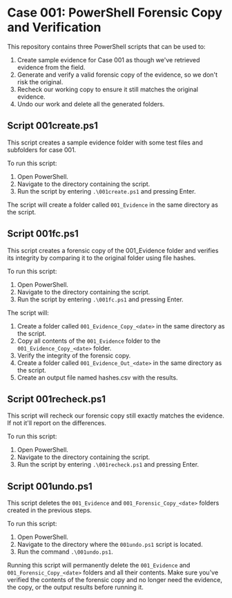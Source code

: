 # Case 001: PowerShell Forensic Copy and Verification

This repository contains three PowerShell scripts that can be used to:

1. Create sample evidence for Case 001 as though we've retrieved evidence from the field.
2. Generate and verify a valid forensic copy of the evidence, so we don't risk the original.
3. Recheck our working copy to ensure it still matches the original evidence.
4. Undo our work and delete all the generated folders.

## Script 001create.ps1

This script creates a sample evidence folder with some test files and subfolders for case 001.

To run this script:

1. Open PowerShell.
2. Navigate to the directory containing the script.
3. Run the script by entering `.\001create.ps1` and pressing Enter.

The script will create a folder called `001_Evidence` in the same directory as the script.

## Script 001fc.ps1

This script creates a forensic copy of the 001_Evidence folder and 
verifies its integrity by comparing it to the original folder using file hashes.

To run this script:

1. Open PowerShell.
2. Navigate to the directory containing the script.
3. Run the script by entering `.\001fc.ps1` and pressing Enter.

The script will:

1. Create a folder called `001_Evidence_Copy_<date>` in the same directory as the script.
1. Copy all contents of the `001_Evidence` folder to the `001_Evidence_Copy_<date>` folder.
1. Verify the integrity of the forensic copy.
1. Create a folder called `001_Evidence_Out_<date>` in the same directory as the script.
1. Create an output file named hashes.csv with the results.

## Script 001recheck.ps1

This script will recheck our forensic copy still exactly matches the evidence. 
If not it'll report on the differences. 

To run this script:

1. Open PowerShell.
2. Navigate to the directory containing the script.
3. Run the script by entering `.\001recheck.ps1` and pressing Enter.

## Script 001undo.ps1

This script deletes the `001_Evidence` and `001_Forensic_Copy_<date>` folders created in the previous steps.

To run this script:

1. Open PowerShell.
2. Navigate to the directory where the `001undo.ps1` script is located.
3. Run the command `.\001undo.ps1`.

Running this script will permanently delete the `001_Evidence` and `001_Forensic_Copy_<date>` folders and all their contents. 
Make sure you've verified the contents of the forensic copy 
and no longer need the evidence, the copy, or the output results before running it.

